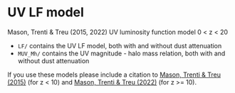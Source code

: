 # UV LF model

Mason, Trenti & Treu (2015, 2022) UV luminosity function model 0 < z < 20

- `LF/` contains the UV LF model, both with and without dust attenuation
- `MUV_Mh/` contains the UV magnitude - halo mass relation, both with and without dust attenuation

If you use these models please include a citation to [Mason, Trenti & Treu (2015)](https://ui.adsabs.harvard.edu/abs/2015ApJ...813...21M/abstract) (for z < 10) and [Mason, Trenti & Treu (2022)](https://ui.adsabs.harvard.edu) (for z >= 10).
